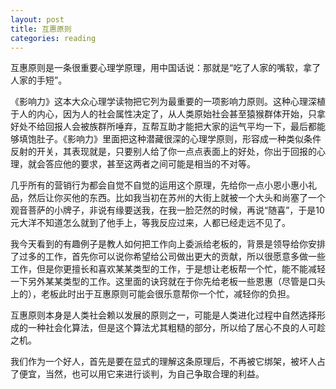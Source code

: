 ```yaml
---
layout: post
title: 互惠原则
categories: reading
---
```


互惠原则是一条很重要心理学原理，用中国话说：那就是“吃了人家的嘴软，拿了人家的手短”。

《影响力》这本大众心理学读物把它列为最重要的一项影响力原则。这种心理深植于人的内心，因为人的社会属性决定了，从人类原始社会甚至猿猴群体开始，只拿好处不给回报人会被族群所唾弃，互帮互助才能把大家的运气平均一下，最后都能够填饱肚子。《影响力》里面把这种潜藏很深的心理学原则，形容成一种类似条件反射的开关，其表现就是，只要别人给了你一点点表面上的好处，你出于回报的心理，就会答应他的要求，甚至这两者之间可能是相当的不对等。

几乎所有的营销行为都会自觉不自觉的运用这个原理，先给你一点小恩小惠小礼品，然后让你买他的东西。比如我当初在苏州的大街上就被一个大头和尚塞了一个观音菩萨的小牌子，非说有缘要送我，在我一脸茫然的时候，再说“随喜”，于是10元大洋不知道怎么就到了他手上，等我反应过来，人都已经走远不见了。

我今天看到的有趣例子是教人如何把工作向上委派给老板的，背景是领导给你安排了过多的工作，首先你可以说你希望给公司做出更大的贡献，所以很愿意多做一些工作，但是你更擅长和喜欢某某类型的工作，于是想让老板帮一个忙，能不能减轻一下另外某某类型的工作。这里面的诀窍就在于你先给老板一些恩惠（尽管是口头上的），老板此时出于互惠原则可能会很乐意帮你一个忙，减轻你的负担。

互惠原则本身是人类社会赖以发展的原则之一，可能是人类进化过程中自然选择形成的一种社会化算法，但是这个算法尤其粗糙的部分，所以给了居心不良的人可趁之机。

我们作为一个好人，首先是要在显式的理解这条原理后，不再被它绑架，被坏人占了便宜，当然，也可以用它来进行谈判，为自己争取合理的利益。



